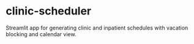 # clinic-scheduler
Streamlit app for generating clinic and inpatient schedules with vacation blocking and calendar view.
